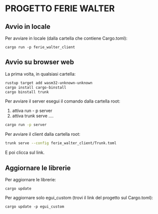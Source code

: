 # PROGETTO FERIE WALTER
## Avvio in locale
Per avviare in locale (dalla cartella che contiene Cargo.toml): 

```shell
cargo run -p ferie_walter_client
```
## Avvio su browser web
La prima volta, in qualsiasi cartella:
```sh
rustup target add wasm32-unknown-unknown
cargo install cargo-binstall
cargo binstall trunk
```
Per avviare il server esegui il comando dalla cartella root:
1) attiva run - p server
2) attiva trunk serve ....

```sh
cargo run -p server
```
Per avviare il client dalla cartella root:
```sh
trunk serve --config ferie_walter_client/Trunk.toml
```
E poi clicca sul link.

## Aggiornare le librerie
Per aggiornare le librerie:
```shell
cargo update
```
Per aggiornare solo egui_custom (trovi il link del progetto sul Cargo.toml):
```shell
cargo update -p egui_custom
```




